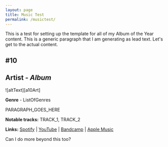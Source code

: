 ```yaml
---
layout: page
title: Music Test
permalink: /musictest/
---
```


This is a test for setting up the template for all of my Album of the Year content. This is a generic paragraph that I am generating as lead text. Let's get to the actual content.

<!-- more -->

## #10
## **Artist** - *Album*

![altText][a10Art]

**Genre** - ListOfGenres

PARAGRAPH_GOES_HERE

**Notable tracks:** TRACK_1, TRACK_2

**Links:** [Spotify][a10Spotify] | [YouTube][a10YT] | [Bandcamp][a10Bandcamp] | [Apple Music][a10Apple]


[aart]: https://f4.bcbits.com/img/a3558358609_10.jpg
[a10Spotify]: http://google.com
[a10YT]: http://google.com
[a10Bandcamp]: http://google.com
[a10Apple]: http://google.com

Can I do more beyond this too?
